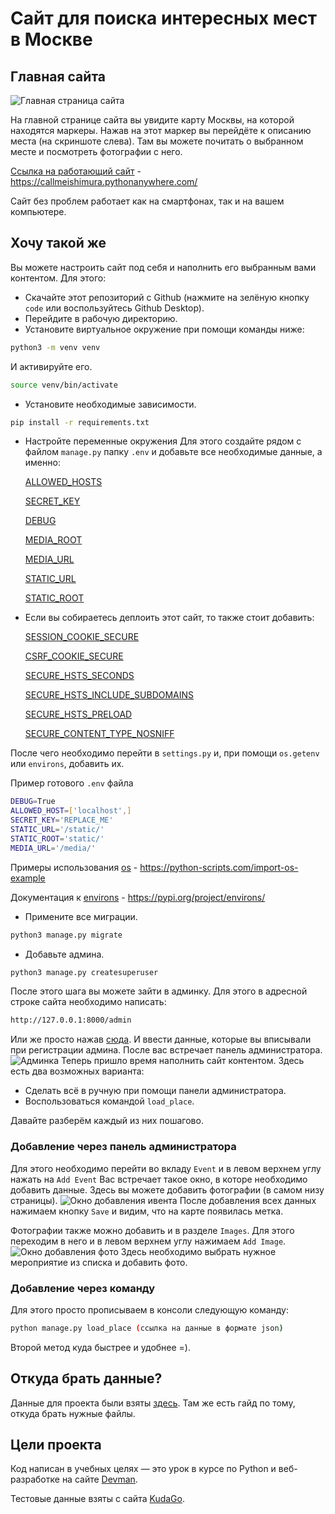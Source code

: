 # Сайт для поиска интересных мест в Москве 
## Главная сайта
![Главная страница сайта](https://user-images.githubusercontent.com/83189636/184546093-c0a0af23-70b8-4dbd-a3e8-b2f88a86e355.png)

На главной странице сайта вы увидите карту Москвы, на которой находятся маркеры. Нажав на этот маркер вы перейдёте к описанию места (на скриншоте слева).
Там вы можете почитать о выбранном месте и посмотреть фотографии с него.

[Ссылка на работающий сайт](https://callmeishimura.pythonanywhere.com/) - https://callmeishimura.pythonanywhere.com/

Сайт без проблем работает как на смартфонах, так и на вашем компьютере.

## Хочу такой же
Вы можете настроить сайт под себя и наполнить его выбранным вами контентом.
Для этого:
* Cкачайте этот репозиторий с Github (нажмите на зелёную кнопку ```code``` или воспользуйтесь Github Desktop).
* Перейдите в рабочую директорию.
* Установите виртуальное окружение при помощи команды ниже:
``` sh
python3 -m venv venv
```
И активируйте его.
``` sh
source venv/bin/activate
```
* Установите необходимые зависимости.

``` sh
pip install -r requirements.txt
```
* Настройте переменные окружения
Для этого создайте рядом с файлом ```manage.py``` папку ```.env``` и добавьте все необходимые данные, а именно:

  [ALLOWED_HOSTS](https://docs.djangoproject.com/en/4.1/ref/settings/#allowed-hosts)

  [SECRET_KEY](https://docs.djangoproject.com/en/4.1/ref/settings/#std-setting-SECRET_KEY)

  [DEBUG](https://docs.djangoproject.com/en/4.1/ref/settings/#std-setting-DEBUG)

  [MEDIA_ROOT](https://docs.djangoproject.com/en/4.1/ref/settings/#std-setting-MEDIA_ROOT)

  [MEDIA_URL](https://docs.djangoproject.com/en/4.1/ref/settings/#std-setting-MEDIA_URL)

  [STATIC_URL](https://docs.djangoproject.com/en/4.1/ref/settings/#static-url)

  [STATIC_ROOT](https://docs.djangoproject.com/en/4.1/ref/settings/#static-root)
  
* Если вы собираетесь деплоить этот сайт, то также стоит добавить:

  [SESSION_COOKIE_SECURE](https://docs.djangoproject.com/en/4.1/ref/settings/#std-setting-SESSION_COOKIE_SECURE)

  [CSRF_COOKIE_SECURE](https://docs.djangoproject.com/en/4.1/ref/settings/#std-setting-CSRF_COOKIE_SECURE)

  [SECURE_HSTS_SECONDS](https://docs.djangoproject.com/en/4.1/ref/settings/#secure-hsts-seconds)

  [SECURE_HSTS_INCLUDE_SUBDOMAINS](https://docs.djangoproject.com/en/4.1/ref/settings/#secure-hsts-include-subdomains)

  [SECURE_HSTS_PRELOAD](https://docs.djangoproject.com/en/4.1/ref/settings/#secure-hsts-preload)

  [SECURE_CONTENT_TYPE_NOSNIFF](https://docs.djangoproject.com/en/4.1/ref/settings/#std-setting-SECURE_CONTENT_TYPE_NOSNIFF)


После чего необходимо перейти в ```settings.py``` и, при помощи ```os.getenv``` или ```environs```, добавить их.

Пример готового ```.env``` файла

``` bash
DEBUG=True
ALLOWED_HOST=['localhost',]
SECRET_KEY='REPLACE_ME'
STATIC_URL='/static/'
STATIC_ROOT='static/'
MEDIA_URL='/media/'
```

Примеры использования [os](https://python-scripts.com/import-os-example) - https://python-scripts.com/import-os-example

Документация к [environs](https://pypi.org/project/environs/) - https://pypi.org/project/environs/
* Примените все миграции.
``` sh
python3 manage.py migrate
```
* Добавьте админа.
``` sh
python3 manage.py createsuperuser
``` 
После этого шага вы можете зайти в админку.
Для этого в адресной строке сайта необходимо написать:
```sh
http://127.0.0.1:8000/admin
```
Или же просто нажав [сюда](http://127.0.0.1:8000/admin).
И ввести данные, которые вы вписывали при регистрации админа.
После вас встречает панель администратора.
![Админка](https://user-images.githubusercontent.com/83189636/184547000-490b9026-9ca4-48d5-bcac-7acab335d2a0.png)
Теперь пришло время наполнить сайт контентом.
Здесь есть два возможных варианта:
* Сделать всё в ручную при помощи панели администратора.
* Воспользоваться командой ```load_place```.

Давайте разберём каждый из них пошагово.

### Добавление через панель администратора
Для этого необходимо перейти во вкладу ```Event``` и в левом верхнем углу нажать на ```Add Event```
Вас встречает такое окно, в которе необходимо добавить данные.
Здесь вы можете добавить фотографии (в самом низу страницы).
![Окно добавления ивента](https://user-images.githubusercontent.com/83189636/184547348-d3433243-5c5b-402f-bf39-2aa7a7f09f10.png)
После добавления всех данных нажимаем кнопку ```Save``` и видим, что на карте появилась метка.

Фотографии также можно добавить и в разделе ```Images```.
Для этого переходим в него и в левом верхнем углу нажимаем ```Add Image```.
![Окно добавления фото](https://user-images.githubusercontent.com/83189636/184547817-83ddfdb9-6744-49cc-9993-c6cce6a419d8.png)
Здесь необходимо выбрать нужное мероприятие из списка и добавить фото.

### Добавление через команду
Для этого просто прописываем в консоли следующую команду:
``` sh
python manage.py load_place (ссылка на данные в формате json)
```
Второй метод куда быстрее и удобнее =).

## Откуда брать данные?
Данные для проекта были взяты [здесь](https://github.com/devmanorg/where-to-go-places).
Там же есть гайд по тому, откуда брать нужные файлы.

## Цели проекта
Код написан в учебных целях — это урок в курсе по Python и веб-разработке на сайте [Devman](https://dvmn.org/).

Тестовые данные взяты с сайта [KudaGo](https://krd.kudago.com/).
